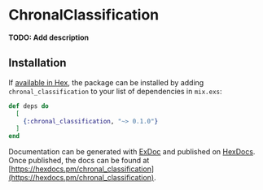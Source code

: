 # ChronalClassification

**TODO: Add description**

## Installation

If [available in Hex](https://hex.pm/docs/publish), the package can be installed
by adding `chronal_classification` to your list of dependencies in `mix.exs`:

```elixir
def deps do
  [
    {:chronal_classification, "~> 0.1.0"}
  ]
end
```

Documentation can be generated with [ExDoc](https://github.com/elixir-lang/ex_doc)
and published on [HexDocs](https://hexdocs.pm). Once published, the docs can
be found at [https://hexdocs.pm/chronal_classification](https://hexdocs.pm/chronal_classification).


